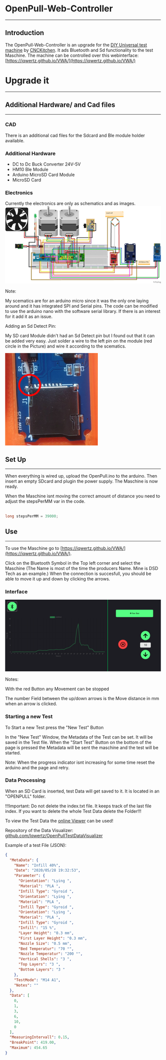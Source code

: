 # OpenPull-Web-Controller
---

## Introduction
The OpenPull-Web-Controller is an upgrade for the [DIY Universal test machine](https://github.com/CNCKitchen/Open-Pull) by [CNCKitchen](https://github.com/CNCKitchen).
It ads Bluetooth and Sd functionality to the test Maschine. 
The machine can be controlled over this webinterface: [https://iqwertz.github.io/VWA/](https://iqwertz.github.io/VWA/)

# Upgrade it
---

## Additional Hardware/ and Cad files
---

### CAD
There is an additional cad files for the Sdcard and Ble module holder available.

### Additional Hardware
- DC to Dc Buck Converter 24V-5V
- HM10 Ble Module
- Arduino MicroSD Card Module
- MicroSD Card

### Electronics
Currently the electronics are only as schematics and as images.
![](assets/pictures/OpenPull_Steckplatine.png)

Note:

My scematics are for an arduino micro since it was the only one laying around and it has integrated SPI and Serial pins. The code can be modified to use the arduino nano with the software serial library. If there is an interest for it add it as an issue.

Adding an Sd Detect Pin:

My SD card Module didn't had an Sd Detect pin but I found out that it can be added very easy. Just solder a wire to the left pin on the module (red circle in the Picture) and wire it according to the scematics.

<img src="assets/pictures/SdDetectPin.jpg" width="300">

## Set Up
---

When everything is wired up, upload the OpenPull.ino to the arduino. Then insert an empty SDcard and plugin the power supply. The Maschine is now ready.

When the Maschine isnt moving the correct amount of distance you need to adjust the stepsPerMM var in the code.
```C++

long stepsPerMM = 39000;

```

## Use 
---

To use the Maschine go to [https://iqwertz.github.io/VWA/](https://iqwertz.github.io/VWA/).

Click on the Bluetooth Symbol in the Top left corner and select the Maschine (The Name is most of the time the producers Name. Mine is DSD Tech as an example.) When the connection is succesfull, you should be able to move it up and down by clicking the arrows.

### Interface
![](assets/pictures/Interface.png)

Notes:

With the red Button any Movement can be stopped

The number Field between the up/down arrows is the Move distance in mm when an arrow is clicked.
### Starting a new Test

To Start a new Test press the "New Test" Button

In the "New Test" Window, the Metadata of the Test can be set. It will be saved in the Test file. When the "Start Test" Button on the bottom of the page is pressed the Metadata will be sent the maschine and the test will be started.

Note:
When the progress indicator isnt increasing for some time reset the arduino and the page and retry.

### Data Processing
When an SD Card is inserted, test Data will get saved to it. It is located in an "OPENPULL" folder. 

!!!Important: Do not delete the index.txt file. It keeps track of the last file index. If you want to delete the whole Test Data delete the Folder!!!

To view the Test Data the [online Viewer](https://iqwertz.github.io/VWA/Visualizer/) can be used! 

Repository of the Data Visualizer: [github.com/Iqwertz/OpenPullTestDataVisualizer](https://github.com/Iqwertz/OpenPullTestDataVisualizer)

Example of a test File (JSON):

```JSON
{
  "MetaData": {
    "Name": "Infill 40%",
    "Date": "2020/05/28 19:32:53",
    "Parameter": {
      "Orientation": "Lying ",
      "Material": "PLA ",
      "Infill Type": "Gyroid ",
      "Orientation": "Lying ",
      "Material": "PLA ",
      "Infill Type": "Gyroid ",
      "Orientation": "Lying ",
      "Material": "PLA ",
      "Infill Type": "Gyroid ",
      "Infill": "15 %",
      "Layer Height": "0.3 mm",
      "First Layer Height": "0.3 mm",
      "Nozzle Size": "0.5 mm",
      "Bed Temperatur": "70 °",
      "Nozzle Temperatur": "200 °",
      "Vertical Shells": "3 ",
      "Top Layers": "3 ",
      "Bottom Layers": "3 "
    },
    "TestMode": "M14 A1",
    "Notes": ""
  },
  "Data": [
    0,
    1,
    3,
    6,
    10,
    0
  ],
  "MeasuringIntervall": 0.15,
  "BreakPoint": 419.00,
  "Maximum": 454.65
}
```

